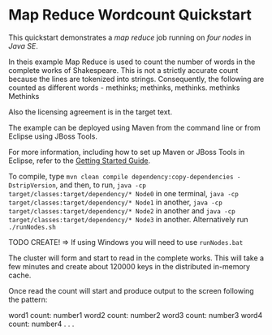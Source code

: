 Map Reduce Wordcount Quickstart
==========================

This quickstart demonstrates a *map reduce* job running on *four nodes* in *Java SE*.

In theis example Map Reduce is used to count the number of words in the complete works of Shakespeare. This is not a strictly accurate count because the lines are tokenized into strings. Consequently, the following are counted as different words - 
  methinks;
  methinks,
  methinks.
  methinks
  Methinks

Also the licensing agreement is in the target text.

The example can be deployed using Maven from the command line or from Eclipse using
JBoss Tools.

For more information, including how to set up Maven or JBoss Tools in Eclipse, 
refer to the [Getting Started Guide](https://docs.jboss.org/author/display/ISPN/Getting+Started+Guide+-+Clustered+Cache+in+Java+SE).

To compile, type `mvn clean compile dependency:copy-dependencies -DstripVersion`, 
and then, to run, `java -cp target/classes:target/dependency/* Node0` in one terminal, `java -cp target/classes:target/dependency/* Node1` in another, `java -cp target/classes:target/dependency/* Node2` in another and `java -cp target/classes:target/dependency/* Node3` in another.
Alternatively run `./runNodes.sh`

TODO CREATE! => If using Windows you will need to use `runNodes.bat`

The cluster will form and start to read in the complete works. This will take a few minutes and create about 120000 keys in the distributed in-memory cache. 

Once read the count will start and produce output to the screen following the pattern:

word1 count: number1
word2 count: number2
word3 count: number3
word4 count: number4
.
.
.

